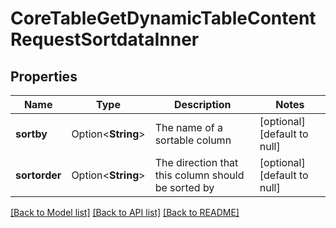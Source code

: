 # CoreTableGetDynamicTableContentRequestSortdataInner

## Properties

Name | Type | Description | Notes
------------ | ------------- | ------------- | -------------
**sortby** | Option<**String**> | The name of a sortable column | [optional][default to null]
**sortorder** | Option<**String**> | The direction that this column should be sorted by | [optional][default to null]

[[Back to Model list]](../README.md#documentation-for-models) [[Back to API list]](../README.md#documentation-for-api-endpoints) [[Back to README]](../README.md)



